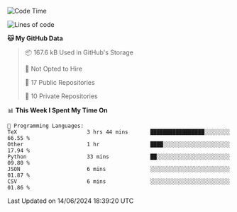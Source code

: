 <!--START_SECTION:waka-->
![Code Time](http://img.shields.io/badge/Code%20Time-938%20hrs%2031%20mins-blue)

![Lines of code](https://img.shields.io/badge/From%20Hello%20World%20I%27ve%20Written-211.9%20thousand%20lines%20of%20code-blue)

**🐱 My GitHub Data** 

> 📦 167.6 kB Used in GitHub's Storage 
 > 
> 🚫 Not Opted to Hire
 > 
> 📜 17 Public Repositories 
 > 
> 🔑 10 Private Repositories 
 > 
📊 **This Week I Spent My Time On** 

```text
💬 Programming Languages: 
TeX                      3 hrs 44 mins       █████████████████░░░░░░░░   66.55 % 
Other                    1 hr                ████░░░░░░░░░░░░░░░░░░░░░   17.94 % 
Python                   33 mins             ██░░░░░░░░░░░░░░░░░░░░░░░   09.80 % 
JSON                     6 mins              ░░░░░░░░░░░░░░░░░░░░░░░░░   01.87 % 
CSV                      6 mins              ░░░░░░░░░░░░░░░░░░░░░░░░░   01.86 % 
```


 Last Updated on 14/06/2024 18:39:20 UTC
<!--END_SECTION:waka-->
